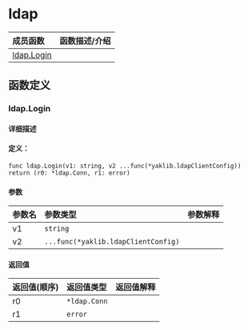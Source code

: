 # ldap


|成员函数|函数描述/介绍|
|:------|:--------|
 | [ldap.Login](#ldaplogin) |  |




 



## 函数定义

### ldap.Login



#### 详细描述



#### 定义：

`func ldap.Login(v1: string, v2 ...func(*yaklib.ldapClientConfig)) return (r0: *ldap.Conn, r1: error)`


#### 参数

|参数名|参数类型|参数解释|
|:-----------|:---------- |:-----------|
| v1 | `string` |   |
| v2 | `...func(*yaklib.ldapClientConfig)` |   |





#### 返回值

|返回值(顺序)|返回值类型|返回值解释|
|:-----------|:---------- |:-----------|
| r0 | `*ldap.Conn` |   |
| r1 | `error` |   |


 


